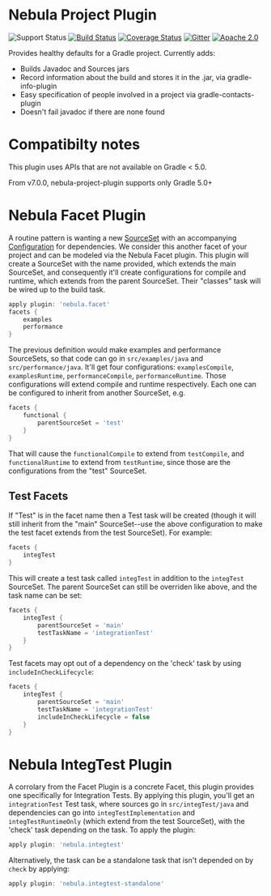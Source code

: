 Nebula Project Plugin
=====================
![Support Status](https://img.shields.io/badge/nebula-supported-brightgreen.svg)
[![Build Status](https://travis-ci.org/nebula-plugins/nebula-project-plugin.svg?branch=master)](https://travis-ci.org/nebula-plugins/nebula-project-plugin)
[![Coverage Status](https://coveralls.io/repos/nebula-plugins/nebula-project-plugin/badge.svg?branch=master&service=github)](https://coveralls.io/github/nebula-plugins/nebula-project-plugin?branch=master)
[![Gitter](https://badges.gitter.im/Join%20Chat.svg)](https://gitter.im/nebula-plugins/nebula-project-plugin?utm_source=badgeutm_medium=badgeutm_campaign=pr-badge)
[![Apache 2.0](https://img.shields.io/github/license/nebula-plugins/nebula-project-plugin.svg)](http://www.apache.org/licenses/LICENSE-2.0)

Provides healthy defaults for a Gradle project. Currently adds:

* Builds Javadoc and Sources jars
* Record information about the build and stores it in the .jar, via gradle-info-plugin
* Easy specification of people involved in a project via gradle-contacts-plugin
* Doesn't fail javadoc if there are none found

Compatibilty notes
======================
This plugin uses APIs that are not available on Gradle < 5.0.

From v7.0.0, nebula-project-plugin supports only Gradle 5.0+

Nebula Facet Plugin
=======================
A routine pattern is wanting a new [SourceSet](https://docs.gradle.org/current/dsl/org.gradle.api.tasks.SourceSet.html) with an accompanying [Configuration](https://docs.gradle.org/current/dsl/org.gradle.api.artifacts.Configuration.html) for dependencies. We consider this another facet of your project and can be modeled via the Nebula Facet plugin. This plugin will create a SourceSet with the name provided, which extends the main SourceSet, and consequently it'll create configurations for compile and runtime, which extends from the parent SourceSet. Their "classes" task will be wired up to the build task. 

```groovy
apply plugin: 'nebula.facet'
facets {
    examples
    performance
}
```

The previous definition would make examples and performance SourceSets, so that code can go in `src/examples/java` and `src/performance/java`. It'll get four configurations: `examplesCompile`, `examplesRuntime`, `performanceCompile`, `performanceRuntime`. Those configurations will extend compile and runtime respectively. Each one can be configured to inherit from another SourceSet, e.g.

```groovy
facets {
    functional {
        parentSourceSet = 'test'
    }
}
```

That will cause the `functionalCompile` to extend from `testCompile`, and `functionalRuntime` to extend from `testRuntime`, since those are the configurations from the "test" SourceSet.  

Test Facets
--------------

If "Test" is in the facet name then a Test task will be created (though it will still inherit from the "main" SourceSet--use the above configuration to make the test facet extends from the test SourceSet). For example:

```groovy
facets {
    integTest
}
```

This will create a test task called `integTest` in addition to the `integTest` SourceSet. The parent SourceSet can still be overriden like above, and the task name can be set:

```groovy
facets {
    integTest {
        parentSourceSet = 'main'
        testTaskName = 'integrationTest'
    }
}
```

Test facets may opt out of a dependency on the 'check' task by using `includeInCheckLifecycle`:

```groovy
facets {
    integTest {
        parentSourceSet = 'main'
        testTaskName = 'integrationTest'
        includeInCheckLifecycle = false
    }
}
```

Nebula IntegTest Plugin
=======================
A corrolary from the Facet Plugin is a concrete Facet, this plugin provides one specifically for Integration Tests. By applying this plugin, you'll get an `integrationTest` Test task, where sources go in `src/integTest/java` and dependencies can go into `integTestImplementation` and `integTestRuntimeOnly` (which extend from the test SourceSet), with the 'check' task depending on the task. To apply the plugin:

```groovy
apply plugin: 'nebula.integtest'
```

Alternatively, the task can be a standalone task that isn't depended on by `check` by applying:

```groovy
apply plugin: 'nebula.integtest-standalone'
```
